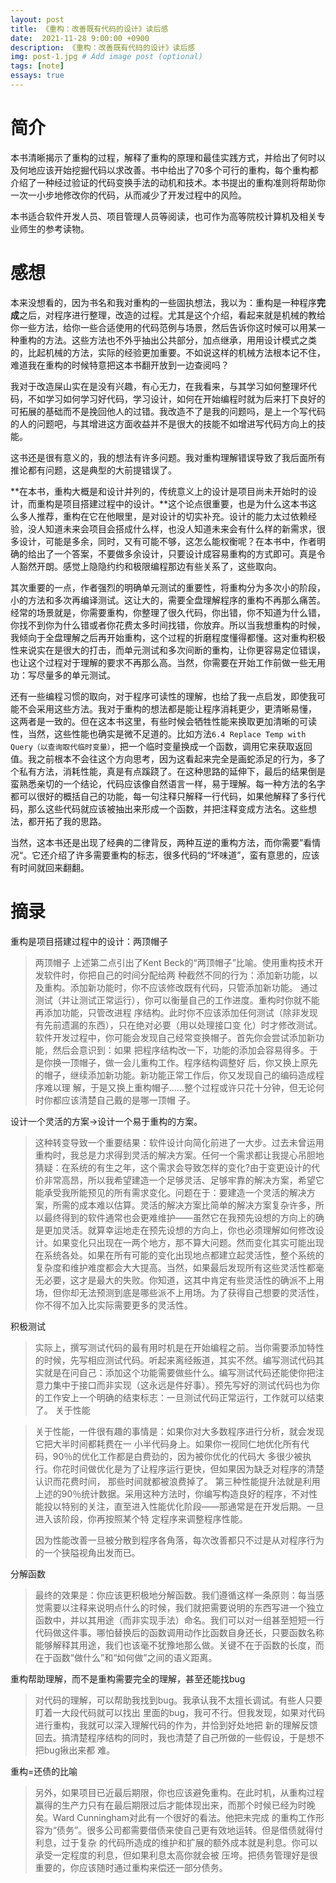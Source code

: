 ```yaml
---
layout: post
title: 《重构：改善既有代码的设计》读后感
date:  2021-11-28 9:00:00 +0900
description: 《重构：改善既有代码的设计》读后感
img: post-1.jpg # Add image post (optional)
tags: [note]
essays: true  
---
```


# 简介

本书清晰揭示了重构的过程，解释了重构的原理和最佳实践方式，并给出了何时以及何地应该开始挖掘代码以求改善。书中给出了70多个可行的重构，每个重构都介绍了一种经过验证的代码变换手法的动机和技术。本书提出的重构准则将帮助你一次一小步地修改你的代码，从而减少了开发过程中的风险。

本书适合软件开发人员、项目管理人员等阅读，也可作为高等院校计算机及相关专业师生的参考读物。

# 感想

本来没想看的，因为书名和我对重构的一些固执想法，我以为：重构是一种程序**完成**之后，对程序进行整理，改造的过程。尤其是这个介绍，看起来就是机械的教给你一些方法，给你一些合适使用的代码范例与场景，然后告诉你这时候可以用某一种重构的方法。这些方法也不外乎抽出公共部分，加点继承，用用设计模式之类的，比起机械的方法，实际的经验更加重要。不如说这样的机械方法根本记不住，难道我在重构的时候特意把这本书翻开放到一边查阅吗？

我对于改造屎山实在是没有兴趣，有心无力，在我看来，与其学习如何整理坏代码，不如学习如何学习好代码，学习设计，如何在开始编程时就为后来打下良好的可拓展的基础而不是挽回他人的过错。我改造不了是我的问题吗，是上一个写代码的人的问题吧，与其增进这方面收益并不是很大的技能不如增进写代码方向上的技能。

这书还是很有意义的，我的想法有许多问题。我对重构理解错误导致了我后面所有推论都有问题，这是典型的大前提错误了。

**在本书，重构大概是和设计并列的，传统意义上的设计是项目尚未开始时的设计，而重构是项目搭建过程中的设计。**这个论点很重要，也是为什么这本书这么多人推荐，重构在它在他眼里，是对设计的切实补充。设计的能力太过依赖经验，没人知道未来会项目会搭成什么样，也没人知道未来会有什么样的新需求，很多设计，可能是多余，同时，又有可能不够，这怎么能权衡呢？在本书中，作者明确的给出了一个答案，不要做多余设计，只要设计成容易重构的方式即可。真是令人豁然开朗。感觉上隐隐约约和极限编程那边有些关系了，这些取向。

其次重要的一点，作者强烈的明确单元测试的重要性，将重构分为多次小的阶段，小的方法和多次再编译测试。这让大的，需要全盘理解程序的重构不再那么痛苦。经常的场景就是，你需要重构，你整理了很久代码，你出错，你不知道为什么错，你找不到你为什么错或者你花费太多时间找错，你放弃。所以当我想重构的时候，我倾向于全盘理解之后再开始重构，这个过程的折磨程度懂得都懂。这对重构积极性来说实在是很大的打击，而单元测试和多次间断的重构，让你更容易定位错误，也让这个过程对于理解的要求不再那么高。当然，你需要在开始工作前做一些无用功：写尽量多的单元测试。

还有一些编程习惯的取向，对于程序可读性的理解，也给了我一点启发，即使我可能不会采用这些方法。我对于重构的想法都是能让程序消耗更少，更清晰易懂， 这两者是一致的。但在这本书这里，有些时候会牺牲性能来换取更加清晰的可读性，当然，这些性能也确实是微不足道的。比如方法`6.4 Replace Temp with Query（以查询取代临时变量）`，把一个临时变量换成一个函数，调用它来获取返回值。我之前根本不会往这个方向思考，因为这看起来完全是画蛇添足的行为，多了个私有方法，消耗性能，真是有点蹊跷了。在这种思路的延伸下，最后的结果倒是蛮熟悉亲切的一个结论，代码应该像自然语言一样，易于理解。每一种方法的名字都可以很好的概括自己的功能，每一句注释只解释一行代码，如果他解释了多行代码，那么这些代码就应该被抽出来形成一个函数，并把注释变成方法名。这些想法，都开拓了我的思路。

当然，这本书还是出现了经典的二律背反，两种互逆的重构方法，而你需要”看情况“。它还介绍了许多需要重构的标志，很多代码的“坏味道”，蛮有意思的，应该有时间就回来翻翻。

# 摘录

重构是项目搭建过程中的设计：两顶帽子

> 两顶帽子 上述第二点引出了Kent Beck的“两顶帽子”比喻。使用重构技术开发软件时，你把自己的时间分配给两 种截然不同的行为：添加新功能，以及重构。添加新功能时，你不应该修改既有代码，只管添加新功能。 通过测试（并让测试正常运行），你可以衡量自己的工作进度。重构时你就不能再添加功能，只管改进程 序结构。此时你不应该添加任何测试（除非发现有先前遗漏的东西），只在绝对必要（用以处理接口变 化）时才修改测试。 软件开发过程中，你可能会发现自己经常变换帽子。首先你会尝试添加新功能，然后会意识到：如果 把程序结构改一下，功能的添加会容易得多。于是你换一顶帽子，做一会儿重构工作。程序结构调整好 后，你又换上原先的帽子，继续添加新功能。新功能正常工作后，你又发现自己的编码造成程序难以理 解，于是又换上重构帽子……整个过程或许只花十分钟，但无论何时你都应该清楚自己戴的是哪一顶帽 子。

设计一个灵活的方案->设计一个易于重构的方案。

> 这种转变导致一个重要结果：软件设计向简化前进了一大步。过去未曾运用重构时，我总是力求得到灵活的解决方案。任何一个需求都让我提心吊胆地猜疑：在系统的有生之年，这个需求会导致怎样的变化?由于变更设计的代价非常高昂，所以我希望建造一个足够灵活、足够牢靠的解决方案，希望它能承受我所能预见的所有需求变化。问题在于：要建造一个灵活的解决方案，所需的成本难以估算。灵活的解决方案比简单的解决方案复杂许多，所以最终得到的软件通常也会更难维护——虽然它在我预先设想的方向上的确是更加灵活。就算幸运地走在预先设想的方向上，你也必须理解如何修改设计。如果变化只出现在一两个地方，那不算大问题。然而变化其实可能出现在系统各处。如果在所有可能的变化出现地点都建立起灵活性，整个系统的复杂度和维护难度都会大大提高。当然，如果最后发现所有这些灵活性都毫无必要，这才是最大的失败。你知道，这其中肯定有些灵活性的确派不上用场，但你却无法预测到底是哪些派不上用场。为了获得自己想要的灵活性，你不得不加入比实际需要更多的灵活性。

积极测试

> 实际上，撰写测试代码的最有用时机是在开始编程之前。当你需要添加特性的时候，先写相应测试代码。听起来离经叛道，其实不然。编写测试代码其实就是在问自己：添加这个功能需要做些什么。编写测试代码还能使你把注意力集中于接口而非实现（这永远是件好事）。预先写好的测试代码也为你的工作安上一个明确的结束标志：一旦测试代码正常运行，工作就可以结束了。
关于性能

> 关于性能，一件很有趣的事情是：如果你对大多数程序进行分析，就会发现它把大半时间都耗费在一 小半代码身上。如果你一视同仁地优化所有代码，90％的优化工作都是白费劲的，因为被你优化的代码大 多很少被执行。你花时间做优化是为了让程序运行更快，但如果因为缺乏对程序的清楚认识而花费时间， 那些时间就都被浪费掉了。 第三种性能提升法就是利用上述的90％统计数据。采用这种方法时，你编写构造良好的程序，不对性 能投以特别的关注，直至进入性能优化阶段——那通常是在开发后期。一旦进入该阶段，你再按照某个特 定程序来调整程序性能。
>
> 因为性能改善一旦被分散到程序各角落，每次改善都只不过是从对程序行为的一个狭隘视角出发而已。

分解函数

> 最终的效果是：你应该更积极地分解函数。我们遵循这样一条原则：每当感觉需要以注释来说明点什么的时候，我们就把需要说明的东西写进一个独立函数中，并以其用途（而非实现手法）命名。我们可以对一组甚至短短一行代码做这件事。哪怕替换后的函数调用动作比函数自身还长，只要函数名称能够解释其用途，我们也该毫不犹豫地那么做。关键不在于函数的长度，而在于函数“做什么”和“如何做”之间的语义距离。


重构帮助理解，而不是重构需要完全的理解，甚至还能找bug

> 对代码的理解，可以帮助我找到bug。我承认我不太擅长调试。有些人只要盯着一大段代码就可以找出 里面的bug，我可不行。但我发现，如果对代码进行重构，我就可以深入理解代码的作为，并恰到好处地把 新的理解反馈回去。搞清楚程序结构的同时，我也清楚了自己所做的一些假设，于是想不把bug揪出来都 难。

重构=还债的比喻

> 另外，如果项目已近最后期限，你也应该避免重构。在此时机，从重构过程赢得的生产力只有在最后期限过后才能体现出来，而那个时候已经为时晚矣。Ward Cunningham对此有一个很好的看法。他把未完成 的重构工作形容为“债务”。很多公司都需要借债来使自己更有效地运转。但是借债就得付利息，过于复杂 的代码所造成的维护和扩展的额外成本就是利息。你可以承受一定程度的利息，但如果利息太高你就会被 压垮。把债务管理好是很重要的，你应该随时通过重构来偿还一部分债务。
